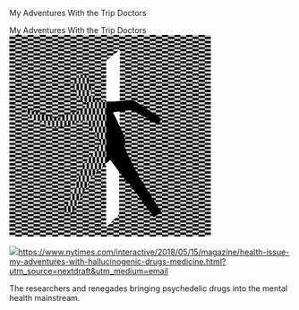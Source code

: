 My Adventures With the Trip Doctors

My Adventures With the Trip Doctors
![](../_resources/4896dbfb380ed9a14131f0f0a704474a.png)

![](../_resources/0c87615228ac684f3ee868718deb902a.png)https://www.nytimes.com/interactive/2018/05/15/magazine/health-issue-my-adventures-with-hallucinogenic-drugs-medicine.html?utm_source=nextdraft&utm_medium=email

The researchers and renegades bringing psychedelic drugs into the mental health mainstream.